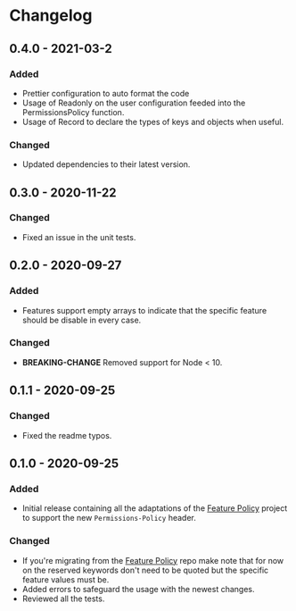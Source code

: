 # Changelog

## 0.4.0 - 2021-03-2

### Added

- Prettier configuration to auto format the code
- Usage of Readonly on the user configuration feeded into the PermissionsPolicy function.
- Usage of Record to declare the types of keys and objects when useful.

### Changed

- Updated dependencies to their latest version.

## 0.3.0 - 2020-11-22

### Changed

- Fixed an issue in the unit tests.

## 0.2.0 - 2020-09-27

### Added

- Features support empty arrays to indicate that the specific feature should be disable in every case.

### Changed

- **BREAKING-CHANGE** Removed support for Node < 10.

## 0.1.1 - 2020-09-25

### Changed

- Fixed the readme typos.

## 0.1.0 - 2020-09-25

### Added

- Initial release containing all the adaptations of the [Feature Policy](https://github.com/helmetjs/feature-policy) project to support the new `Permissions-Policy` header.

### Changed

- If you're migrating from the [Feature Policy](https://github.com/helmetjs/feature-policy) repo make note that for now on the reserved keywords don't need to be quoted but the specific feature values must be.
- Added errors to safeguard the usage with the newest changes.
- Reviewed all the tests.
